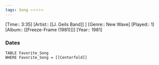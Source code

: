 ```yaml
---
tags: Song ⭐⭐⭐⭐⭐ 
---
```

[Time:: 3:35]
[Artist:: [[J. Geils Band]] ]
[Genre:: New Wave]
[Played:: 1]
[Album:: [[Freeze-Frame (1981)]]]
[Year:: 1981]
### Dates
````dataview
TABLE Favorite_Song
WHERE Favorite_Song = [[Centerfold]]
````